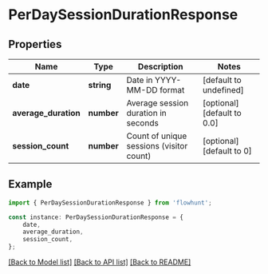 # PerDaySessionDurationResponse


## Properties

Name | Type | Description | Notes
------------ | ------------- | ------------- | -------------
**date** | **string** | Date in YYYY-MM-DD format | [default to undefined]
**average_duration** | **number** | Average session duration in seconds | [optional] [default to 0.0]
**session_count** | **number** | Count of unique sessions (visitor count) | [optional] [default to 0]

## Example

```typescript
import { PerDaySessionDurationResponse } from 'flowhunt';

const instance: PerDaySessionDurationResponse = {
    date,
    average_duration,
    session_count,
};
```

[[Back to Model list]](../README.md#documentation-for-models) [[Back to API list]](../README.md#documentation-for-api-endpoints) [[Back to README]](../README.md)
